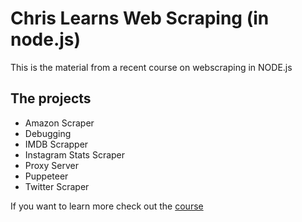 # Chris Learns Web Scraping (in node.js)

This is the material from a recent course on webscraping in NODE.js

## The projects

* Amazon Scraper
* Debugging 
* IMDB Scrapper 
* Instagram Stats Scraper 
* Proxy Server
* Puppeteer 
* Twitter Scraper 

If you want to learn more check out the [course](https://www.udemy.com/course/nodejs-web-scraping/)

